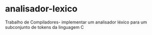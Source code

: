 # analisador-lexico
Trabalho de Compiladores-  implementar um analisador léxico para um subconjunto de tokens da linguagem C
